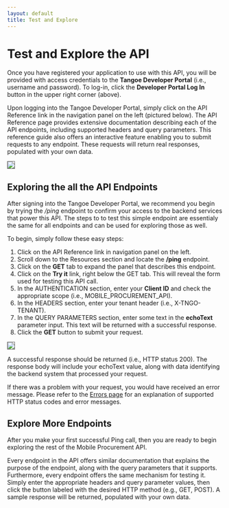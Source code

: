 ```yaml
---
layout: default
title: Test and Explore
---
```



# Test and Explore the API

Once you have registered your application to use with this API, you will be provided with access credentials to the **Tangoe Developer Portal** (i.e., username and password). To log-in, click the **Developer Portal Log In** button in the upper right corner (above).

Upon logging into the Tangoe Developer Portal, simply click on the API Reference link in the navigation panel on the left (pictured below). The API Reference page provides extensive documentation describing each of the API endpoints, including supported headers and query parameters. This reference guide also offers an interactive feature enabling you to submit requests to any endpoint. These requests will return real responses, populated with your own data.

<img src="{{site.url}}images/screens/devportal.jpg" style="border:1px solid #666;" />
<br/>



## **Exploring the all the API Endpoints**

After signing into the Tangoe Developer Portal, we recommend you begin by trying the */ping* endpoint to confirm your access to the backend services that power this API. The steps to to test this simple endpoint are essentialy the same for all endpoints and can be used for exploring those as well.

To begin, simply follow these easy steps:

1. Click on the API Reference link in navigation panel on the left.
1. Scroll down to the Resources section and locate the **/ping** endpoint. 
1. Click on the **GET** tab to expand the panel that describes this endpoint.
1. Click on the **Try it** link, right below the GET tab. This will reveal the form used for testing this API call. 
1. In the AUTHENTICATION section, enter your **Client ID** and check the appropriate scope (i.e., MOBILE_PROCUREMENT_API). 
1. In the HEADERS section, enter your tenant header (i.e., X-TNGO-TENANT).
1. In the QUERY PARAMETERS section, enter some text in the **echoText** parameter input. This text will be returned with a successful response.
1. Click the **GET** button to submit your request.


<img src="{{site.url}}images/screens/ping.png" style="border:1px solid #666;" />
<br/>

A successful response should be returned (i.e., HTTP status 200). The response body will include your echoText value, along with data identifying the backend system that processed your request. 

If there was a problem with your request, you would have received an error message. Please refer to the <a href="/concepts/errors/">Errors page</a> for an explanation of supported HTTP status codes and error messages.
<br />

## **Explore More Endpoints**

After you make your first successful Ping call, then you are ready to begin exploring the rest of the Mobile Procurement API.

Every endpoint in the API offers similar documentation that explains the purpose of the endpoint, along with the query parameters that it supports. Furthermore, every endpoint offers the same mechanism for testing it. Simply enter the appropriate headers and query parameter values, then click the button labeled with the desired HTTP method (e.g., GET, POST). A sample response will be returned, populated with your own data.